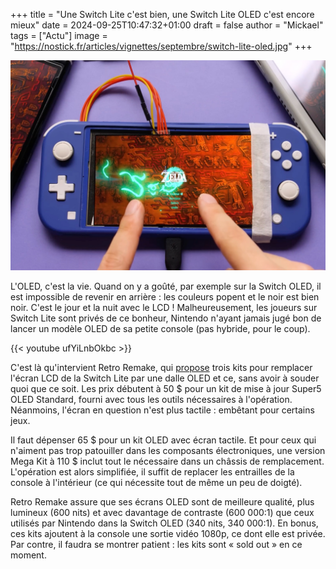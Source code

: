 +++
title = "Une Switch Lite c'est bien, une Switch Lite OLED c'est encore mieux"
date = 2024-09-25T10:47:32+01:00
draft = false
author = "Mickael"
tags = ["Actu"]
image = "https://nostick.fr/articles/vignettes/septembre/switch-lite-oled.jpg"
+++

![Switch Lite OLED](switch-lite-oled.jpg "Le résultat final est (normalement) plus discret… © Taki Udon")

L'OLED, c'est la vie. Quand on y a goûté, par exemple sur la Switch OLED, il est impossible de revenir en arrière : les couleurs popent et le noir est bien noir. C'est le jour et la nuit avec le LCD ! Malheureusement, les joueurs sur Switch Lite sont privés de ce bonheur, Nintendo n'ayant jamais jugé bon de lancer un modèle OLED de sa petite console (pas hybride, pour le coup).

{{< youtube ufYiLnbOkbc >}} 

C'est là qu'intervient Retro Remake, qui [propose](https://retroremake.co/products/super5-oled-diy-screen-mod-kit) trois kits pour remplacer l'écran LCD de la Switch Lite par une dalle OLED et ce, sans avoir à souder quoi que ce soit. Les prix débutent à 50 $ pour un kit de mise à jour Super5 OLED Standard, fourni avec tous les outils nécessaires à l'opération. Néanmoins, l'écran en question n'est plus tactile : embêtant pour certains jeux.

Il faut dépenser 65 $ pour un kit OLED avec écran tactile. Et pour ceux qui n'aiment pas trop patouiller dans les composants électroniques, une version Mega Kit à 110 $ inclut tout le nécessaire dans un châssis de remplacement. L'opération est alors simplifiée, il suffit de replacer les entrailles de la console à l'intérieur (ce qui nécessite tout de même un peu de doigté).

Retro Remake assure que ses écrans OLED sont de meilleure qualité, plus lumineux (600 nits) et avec davantage de contraste (600 000:1) que ceux utilisés par Nintendo dans la Switch OLED (340 nits, 340 000:1). En bonus, ces kits ajoutent à la console une sortie vidéo 1080p, ce dont elle est privée. Par contre, il faudra se montrer patient : les kits sont « sold out » en ce moment.